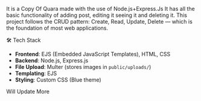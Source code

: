 It is a Copy Of Quara made with the use of Node.js+Express.Js 
It has all the basic functionality of adding post, editing it seeing it and deleting it.
This project follows the CRUD pattern: Create, Read, Update, Delete — which is the foundation of most web applications.

🛠 Tech Stack

- **Frontend**: EJS (Embedded JavaScript Templates), HTML, CSS
- **Backend**: Node.js, Express.js
- **File Upload**: Multer (stores images in `public/uploads/`)
- **Templating**: EJS
- **Styling**: Custom CSS (Blue theme)

Will Update More
